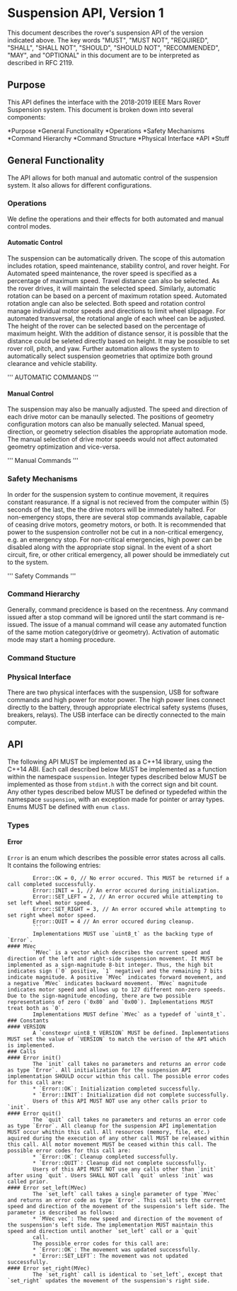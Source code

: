 # Suspension API, Version 1
This document describes the rover's suspension API of the version indicated above.
The key words "MUST", "MUST NOT", "REQUIRED", "SHALL", "SHALL NOT", "SHOULD", "SHOULD NOT", "RECOMMENDED", "MAY", and "OPTIONAL" in this document are to be interpreted as described in RFC 2119.
## Purpose
This API defines the interface with the 2018-2019 IEEE Mars Rover Suspension system. 
This document is broken down into several components:

*Purpose
*General Functionality
	*Operations
	*Safety Mechanisms
	*Command Hierarchy
	*Command Structure
	*Physical Interface
*API
	*Stuff
## General Functionality
<!-- picture of setup -->
The API allows for both manual and automatic control of the suspension system. It also
allows for different configurations.
### Operations
We define the operations and their effects for both automated and manual
control modes. 
#### Automatic Control
The suspension can be automatically driven. The scope of this automation
includes rotation, speed maintenance, stability control, and rover height. For
Automated speed maintenance, the rover speed is specified as a percentage of
maximum speed. Travel distance can also be selected. As the rover drives, it
will maintain the selected speed. Similarly, automatic rotation can be based on
a percent of maximum rotation speed. Automated rotation angle can also be
selected. Both speed and rotation control manage individual motor speeds and
directions to limit wheel slippage. For automated transversal, the rotational
angle of each wheel can be adjusted. The height of the rover can be selected based on the percentage of maximum height. With the addition of distance sensor, it is possible that the distance could be seleted directly based on height. It may be possible to set rover roll, pitch, and yaw. Further automation allows the system to automatically select suspension geometries that
optimize both ground clearance and vehicle stability.

''' 
AUTOMATIC COMMANDS
'''

#### Manual Control
The suspension may also be manually adjusted. The speed and direction of each
drive motor can be manaully selected. The positions of geometry configuration
motors can also be manually selected. Manual speed, direction, or geometry
selection disables the appropriate automation mode. The manual selection of
drive motor speeds would not affect automated geometry optimization and
vice-versa.

'''
Manual Commands
'''

### Safety Mechanisms
In order for the suspension system to continue movement, it requires constant
reasurance. If a signal is not recieved from the computer within (5) seconds of
the last, the the drive motors will be immediately halted. For non-emergency
stops, there are several stop commands available, capable of ceasing drive
motors, geometry motors, or both. It is recommended that power to the
suspension controller not be cut in a non-critical emergency, e.g. an emergency
stop. For non-critical emergencies, high power can be disabled along with the
appropriate stop signal. In the event of a short circuit, fire, or other critical emergency, all
power should be immediately cut to the system.

'''
Safety Commands
'''

### Command Hierarchy
<!-- Command Hierarchy Chart --> 
Generally, command precidence is based on the recentness. Any command issued
after a stop command will be ignored until the start command is re-issued. The
issue of a manual command will cease any automated function of the same motion
category(drive or geometry). Activation of automatic mode may start a homing
procedure.  
### Command Stucture

### Physical Interface
There are two physical interfaces with the suspension, USB for software
commands and high power for motor power. The high power lines connect directly
to the battery, through appropriate electrical safety systems (fuses, breakers,
relays). The USB interface can be directly connected to the main computer.

## API
The following API MUST be implemented as a C++14 library, using the C++14 ABI. Each call described below MUST be implemented as a function within the namespace `suspension`. Integer types described below MUST be implemented as those from `stdint.h` with the correct sign and bit count. Any other types described below MUST be defined or typedefed within the namespace `suspension`, with an exception made for pointer or array types. Enums MUST be defined with `enum class`.
### Types
#### Error
`Error` is an enum which describes the possible error states across all calls. It contains the following entries:
```
		Error::OK = 0, // No error occured. This MUST be returned if a call completed successfully.
		Error::INIT = 1, // An error occured during initialization.
		Error::SET_LEFT = 2, // An error occured while attempting to set left wheel motor speed.
		Error::SET_RIGHT = 3, // An error occured while attempting to set right wheel motor speed.
		Error::QUIT = 4 // An error occured during cleanup.
		```
		Implementations MUST use `uint8_t` as the backing type of `Error`.
#### MVec
		`MVec` is a vector which describes the current speed and direction of the left and right-side suspension movement. It MUST be implemented as a sign-magnitude 8-bit integer. Thus, the high bit indicates sign (`0` positive, `1` negative) and the remaining 7 bits indicate magnitude. A positive `MVec` indicates forward movement, and a negative `MVec` indicates backward movement. `MVec` magnitude indicates motor speed and allows up to 127 different non-zero speeds. Due to the sign-magnitude encoding, there are two possible representations of zero (`0x80` and `0x00`). Implementations MUST treat both as `0`.
		Implementations MUST define `MVec` as a typedef of `uint8_t`.
### Constants
#### VERSION
		A `constexpr uint8_t VERSION` MUST be defined. Implementations MUST set the value of `VERSION` to match the verison of the API which is implemented.
### Calls
#### Error init()
		The `init` call takes no parameters and returns an error code as type `Error`. All initialization for the suspension API implementation SHOULD occur within this call. The possible error codes for this call are:
		* `Error::OK`: Initialization completed successfully.
		* `Error::INIT`: Initialization did not complete successfully.
		Users of this API MUST NOT use any other calls prior to `init`.
#### Error quit()
		The `quit` call takes no parameters and returns an error code as type `Error`. All cleanup for the suspension API implementation MUST occur whithin this call. All resources (memory, file, etc.) aquired during the execution of any other call MUST be released within this call. All motor movement MUST be ceased within this call. The possible error codes for this call are:
		* `Error::OK`: Cleanup completed successfully.
		* `Error::QUIT`: Cleanup did not complete successfully.
		Users of this API MUST NOT use any calls other than `init` after using `quit`. Users SHALL NOT call `quit` unless `init` was called prior.
#### Error set_left(MVec)
		The `set_left` call takes a single parameter of type `MVec` and returns an error code as type `Error`. This call sets the current speed and direction of the movement of the suspension's left side. The parameter is described as follows:
		* `MVec vec`: The new speed and direction of the movement of the suspension's left side. The implementation MUST maintain this speed and direction until another `set_left` call or a `quit`
		call.
		The possible error codes for this call are:
		* `Error::OK`: The movement was updated successfully.
		* `Error::SET_LEFT`: The movement was not updated successfully.
#### Error set_right(MVec)
		The `set_right` call is identical to `set_left`, except that `set_right` updates the movement of the suspension's right side.

